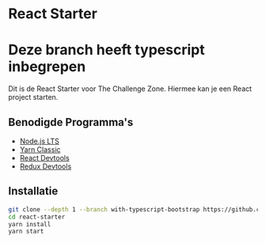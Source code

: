 # React Starter

# Deze branch heeft typescript inbegrepen

Dit is de React Starter voor The Challenge Zone.
Hiermee kan je een React project starten.

## Benodigde Programma's

- [Node.js LTS](https://nodejs.org/en/download/)
- [Yarn Classic](https://classic.yarnpkg.com/en/docs/install)
- [React Devtools](https://chrome.google.com/webstore/detail/react-developer-tools/fmkadmapgofadopljbjfkapdkoienihi?hl=en)
- [Redux Devtools](https://chrome.google.com/webstore/detail/redux-devtools/lmhkpmbekcpmknklioeibfkpmmfibljd?hl=en)

## Installatie

```sh
git clone --depth 1 --branch with-typescript-bootstrap https://github.com/the-challenge-zone/react-starter.git react-starter
cd react-starter
yarn install
yarn start
```
